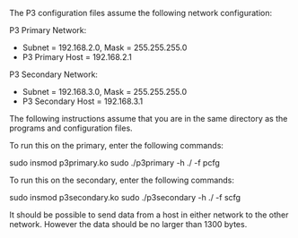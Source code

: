 The P3 configuration files assume the following network configuration:

P3 Primary Network:

- Subnet = 192.168.2.0, Mask = 255.255.255.0
- P3 Primary Host = 192.168.2.1

P3 Secondary Network:

- Subnet = 192.168.3.0, Mask = 255.255.255.0
- P3 Secondary Host = 192.168.3.1

The following instructions assume that you are in the same directory as
the programs and configuration files.

To run this on the primary, enter the following commands:

sudo insmod p3primary.ko
sudo ./p3primary -h ./ -f pcfg


To run this on the secondary, enter the following commands:

sudo insmod p3secondary.ko
sudo ./p3secondary -h ./ -f scfg

It should be possible to send data from a host in either network to the
other network.  However the data should be no larger than 1300 bytes.


